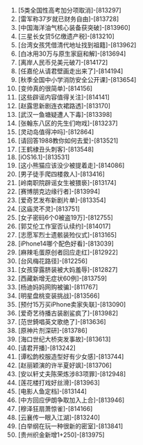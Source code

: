 
1. [5类全国性高考加分项取消]-[813297]
1. [雷军称37岁就已财务自由]-[813728]
1. [中国海洋油气核心装备获突破]-[813960]
1. [三星长女贷5亿缴遗产税]-[813210]
1. [台湾女孩凭借清代地址找到祖籍]-[813962]
1. [白冰用30万与原生家庭和解]-[813694]
1. [离岸人民币兑美元破7]-[814172]
1. [任嘉伦从请君壁画走出来了]-[814194]
1. [秋季全国中小学消防安全公开课]-[813654]
1. [变帅真的很简单]-[814156]
1. [这些辟谣内容值得关注]-[814141]
1. [赵露思新剧连衣裙路透]-[813170]
1. [武汉一鱼塘疑遭人下毒]-[813398]
1. [张翰东八区的先生们吻戏]-[813237]
1. [灵动岛值得冲吗]-[812864]
1. [请回答1988教你如何去爱]-[813521]
1. [王鹤棣丑头刺客]-[813548]
1. [iOS16.1]-[813531]
1. [这小熊猫应该没少被提着走]-[814086]
1. [男子徒手爬四楼救人]-[813416]
1. [岭南职院辟谣女生被猥亵]-[813174]
1. [赛博朋克边缘行者]-[813994]
1. [爱奇艺发布新剧片单]-[813354]
1. [这庙灵不灵]-[813751]
1. [女子密码6个0被盗19万]-[812755]
1. [郭艾伦工作室否认续约]-[814017]
1. [志愿军烈士遗骸装殓仪式]-[813165]
1. [iPhone14哪个配色好看]-[813039]
1. [麻辣毛蛋原创者回应走红]-[812922]
1. [台风梅花路径]-[812256]
1. [女孩穿露脐装被大妈羞辱]-[812827]
1. [西藏新增无症状60例]-[813759]
1. [杨迪妈妈网购被骗]-[811767]
1. [明星盘桃变装挑战]-[813566]
1. [预付15万买iPhone卖家失联]-[813090]
1. [爱奇艺待播古装剧鲨疯了]-[813982]
1. [范世錡唱英文歌绝了]-[813636]
1. [原神片剂深研]-[813786]
1. [海口世纪大桥突发事故]-[813613]
1. [请君开播]-[813242]
1. [谭松韵校服造型好有少女感]-[813744]
1. [赵丽颖演的许半夏好飒]-[813706]
1. [安以轩丈夫陈荣炼涉83项罪]-[812948]
1. [莲花楼打戏好丝滑]-[813963]
1. [电影人鱼定档]-[813144]
1. [中方回应伊朗争取加入上合]-[813946]
1. [穆泽狂扇萧惊雀]-[814166]
1. [云襄传一眼入江湖]-[813240]
1. [白举纲在玩一种很新的密室]-[813841]
1. [贵州织金新增1+250]-[813975]